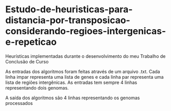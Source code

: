 # Estudo-de-heuristicas-para-distancia-por-transposicao-considerando-regioes-intergenicas-e-repeticao
Heurísticas implementadas durante o desenvolvimento do meu Trabalho de Conclusão de Curso

As entradas dos algoritmos foram feitas através de um arquivo .txt. Cada linha impar representa uma lista de genes e cada linha par representa uma lista de regiões intergênicas.
As entradas tem sempre 4 linhas representando dois genomas.

A saída dos algoritmos são 4 linhas representando os genomas processados

